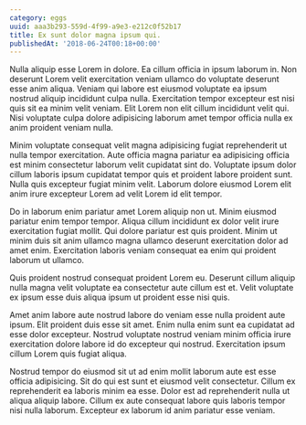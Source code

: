 ```yaml
---
category: eggs
uuid: aaa3b293-559d-4f99-a9e3-e212c0f52b17
title: Ex sunt dolor magna ipsum qui.
publishedAt: '2018-06-24T00:18+00:00'
---
```


Nulla aliquip esse Lorem in dolore. Ea cillum officia in ipsum laborum in. Non deserunt Lorem velit exercitation veniam ullamco do voluptate deserunt esse anim aliqua. Veniam qui labore est eiusmod voluptate ea ipsum nostrud aliquip incididunt culpa nulla. Exercitation tempor excepteur est nisi quis sit ea minim velit veniam. Elit Lorem non elit cillum incididunt velit qui. Nisi voluptate culpa dolore adipisicing laborum amet tempor officia nulla ex anim proident veniam nulla.

Minim voluptate consequat velit magna adipisicing fugiat reprehenderit ut nulla tempor exercitation. Aute officia magna pariatur ea adipisicing officia est minim consectetur laborum velit cupidatat sint do. Voluptate ipsum dolor cillum laboris ipsum cupidatat tempor quis et proident labore proident sunt. Nulla quis excepteur fugiat minim velit. Laborum dolore eiusmod Lorem elit anim irure excepteur Lorem ad velit Lorem id elit tempor.

Do in laborum enim pariatur amet Lorem aliquip non ut. Minim eiusmod pariatur enim tempor tempor. Aliqua cillum incididunt ex dolor velit irure exercitation fugiat mollit. Qui dolore pariatur est quis proident. Minim ut minim duis sit anim ullamco magna ullamco deserunt exercitation dolor ad amet enim. Exercitation laboris veniam consequat ea enim qui proident laborum ut ullamco.

Quis proident nostrud consequat proident Lorem eu. Deserunt cillum aliquip nulla magna velit voluptate ea consectetur aute cillum est et. Velit voluptate ex ipsum esse duis aliqua ipsum ut proident esse nisi quis.

Amet anim labore aute nostrud labore do veniam esse nulla proident aute ipsum. Elit proident duis esse sit amet. Enim nulla enim sunt ea cupidatat ad esse dolor excepteur. Nostrud voluptate nostrud veniam minim officia irure exercitation dolore labore id do excepteur qui nostrud. Exercitation ipsum cillum Lorem quis fugiat aliqua.

Nostrud tempor do eiusmod sit ut ad enim mollit laborum aute est esse officia adipisicing. Sit do qui est sunt et eiusmod velit consectetur. Cillum ex reprehenderit ea laboris minim ea esse. Dolor est ad reprehenderit nulla ut aliqua aliquip labore. Cillum ex aute consequat labore quis laboris tempor nisi nulla laborum. Excepteur ex laborum id anim pariatur esse veniam.
